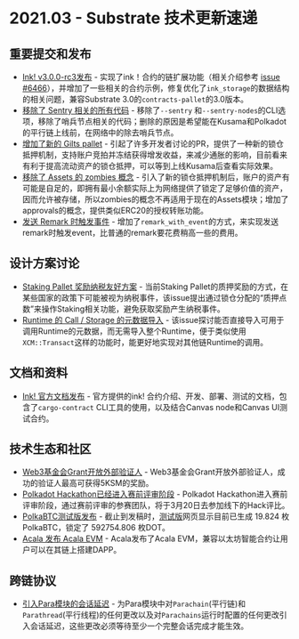# 2021.03 - Substrate 技术更新速递

## 重要提交和发布

* [Ink! v3.0.0-rc3发布](https://github.com/paritytech/ink/releases/tag/v3.0.0-rc3) - 实现了ink！合约的链扩展功能（相关介绍参考 [issue #6466](https://github.com/paritytech/substrate/issues/6466)），并增加了一些相关的合约示例，修复优化了`ink_storage`的数据结构的相关问题，兼容Substrate 3.0的`contracts-pallet`的3.0版本。
* [移除了 Sentry 相关的所有代码](https://github.com/paritytech/substrate/pull/8079) - 移除了`--sentry` 和`--sentry-nodes`的CLI选项，移除了哨兵节点相关的代码；删除的原因是希望能在Kusama和Polkadot的平行链上线前，在网络中的除去哨兵节点。
* [增加了新的 Gilts pallet](https://github.com/paritytech/substrate/pull/8139) - 引起了许多开发者讨论的PR，提供了一种新的锁仓抵押机制，支持账户竞拍并冻结获得增发收益，来减少通胀的影响，目前看来有利于提高流动资产的锁仓抵押，可以等到上线Kusama后查看实际效果。
* [移除了 Assets 的 zombies 概念](https://github.com/paritytech/substrate/pull/8220) - 引入了新的锁仓抵押机制后，账户的资产有可能是自足的，即拥有最小余额实际上为网络提供了锁定了足够价值的资产，因而允许被存储，所以zombies的概念不再适用于现在的Assets模块；增加了approvals的概念，提供类似ERC20的授权转账功能。
* [发送 Remark 时触发事件](https://github.com/paritytech/substrate/pull/8120) - 增加了`remark_with_event`的方式，来实现发送remark时触发event，比普通的remark要花费稍高一些的费用。


## 设计方案讨论
* [Staking Pallet 奖励纳税友好方案](https://github.com/paritytech/substrate/issues/8284) - 当前Staking Pallet的质押奖励的方式，在某些国家的政策下可能被视为纳税事件，该issue提出通过锁仓分配的“质押点数”来操作Staking相关功能，避免获取奖励产生纳税事件。
* [Runtime 的 Call / Storage 的元数据导入](https://github.com/paritytech/substrate/issues/8158) - 该issue探讨能否直接导入可用于调用Runtime的元数据，而无需导入整个Runtime，便于类似使用`XCM::Transact`这样的功能时，能更好地实现对其他链Runtime的调用。

## 文档和资料

* [Ink! 官方文档发布](https://paritytech.github.io/ink-docs/) - 官方提供的ink! 合约介绍、开发、部署、测试的文档，包含了`cargo-contract` CLI工具的使用，以及结合Canvas node和Canvas UI测试合约。

## 技术生态和社区
* [Web3基金会Grant开放外部验证人](https://github.com/w3f/Grant-Milestone-Delivery) - Web3基金会Grant开放外部验证人，成功的验证人最高可获得5KSM的奖励。
* [Polkadot Hackathon已经进入赛前评审阶段](https://mp.weixin.qq.com/s/eoWgLSrjptHoyMrAE4UP-g) - Polkadot Hackathon进入赛前评审阶段，通过赛前评审的参赛团队，将于3月20日去参加线下的Hack评比。
* [PolkaBTC测试版发布](https://medium.com/interlay/polkabtc-beta-testnet-launch-2cc9ea7431b7) - 截止到发稿时，[测试版](https://beta.polkabtc.io)网页显示目前已生成 19.824 枚PolkaBTC，锁定了 592754.806 枚DOT。
* [Acala 发布 Acala EVM](https://medium.com/acalanetwork/acala-launches-the-acala-evm-for-defi-on-polkadot-ethereum-compatibility-with-unlimited-41aa893ca5a4) - Acala发布了Acala EVM，兼容以太坊智能合约让用户可以在其链上搭建DAPP。


## 跨链协议

* [引入Para模块的会话延迟](https://github.com/paritytech/polkadot/pull/2406) - 为Para模块中对`Parachain`(平行链)和`Parathread`(平行线程)的任何更改以及对`Parachains`运行时配置的任何更改引入会话延迟，这些更改必须等待至少一个完整会话完成才能生效。